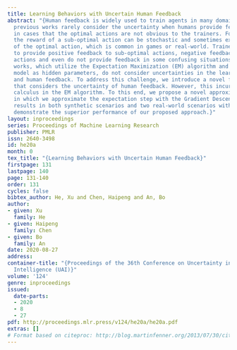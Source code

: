 ```yaml
---
title: Learning Behaviors with Uncertain Human Feedback
abstract: "{Human feedback is widely used to train agents in many domains. However,
  previous works rarely consider the uncertainty when humans provide feedback, especially
  in cases that the optimal actions are not obvious to the trainers. For example,
  the reward of a sub-optimal action can be stochastic and sometimes exceeds that
  of the optimal action, which is common in games or real-world. Trainers are likely
  to provide positive feedback to sub-optimal actions, negative feedback to the optimal
  actions and even do not provide feedback in some confusing situations. Existing
  works, which utilize the Expectation Maximization (EM) algorithm and treat the feedback
  model as hidden parameters, do not consider uncertainties in the learning environment
  and human feedback. To address this challenge, we introduce a novel feedback model
  that considers the uncertainty of human feedback. However, this incurs intractable
  calculus in the EM algorithm. To this end, we propose a novel approximate EM algorithm,
  in which we approximate the expectation step with the Gradient Descent method. Experimental
  results in both synthetic scenarios and two real-world scenarios with human participants
  demonstrate the superior performance of our proposed approach.}"
layout: inproceedings
series: Proceedings of Machine Learning Research
publisher: PMLR
issn: 2640-3498
id: he20a
month: 0
tex_title: "{Learning Behaviors with Uncertain Human Feedback}"
firstpage: 131
lastpage: 140
page: 131-140
order: 131
cycles: false
bibtex_author: He, Xu and Chen, Haipeng and An, Bo
author:
- given: Xu
  family: He
- given: Haipeng
  family: Chen
- given: Bo
  family: An
date: 2020-08-27
address: 
container-title: "{Proceedings of the 36th Conference on Uncertainty in Artificial
  Intelligence (UAI)}"
volume: '124'
genre: inproceedings
issued:
  date-parts:
  - 2020
  - 8
  - 27
pdf: http://proceedings.mlr.press/v124/he20a/he20a.pdf
extras: []
# Format based on citeproc: http://blog.martinfenner.org/2013/07/30/citeproc-yaml-for-bibliographies/
---
```


